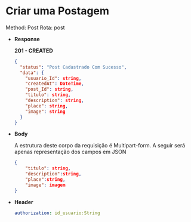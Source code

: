 # Criar uma Postagem

Method: Post
Rota: post

- **Response**

    **201 - CREATED**

    ```json
    {
      "status": "Post Cadastrado Com Sucesso",
      "data": {
        "usuario_Id": string,
        "createdAt": DateTime,
        "post_Id": string,
        "titulo": string,
        "description": string,
        "place": string,
        "image": string
      }
    }
    ```

- **Body**

    A estrutura deste corpo da requisição é Multipart-form.
    A seguir será apenas representação dos campos em JSON

    ```json
    {
    	"titulo": string,
    	"description":string,
    	"place":string,
    	"image": imagem
    }
    ```

- **Header**

    ```yaml
    authorization: id_usuario:String
    ```